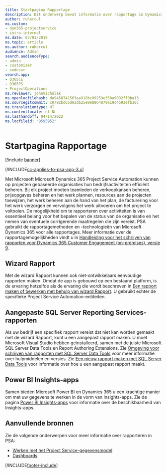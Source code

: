 ```yaml
---
title: Startpagina Rapportage
description: Dit onderwerp bevat informatie over rapportage in Dynamics 365 Project Service Automation.
author: ruhercul
ms.custom:
- dyn365-projectservice
- intro-internal
ms.date: 03/01/2019
ms.topic: article
ms.author: ruhercul
audience: Admin
search.audienceType:
- admin
- customizer
- enduser
search.app:
- D365CE
- D365PS
- ProjectOperations
ms.reviewer: johnmichalak
ms.openlocfilehash: da9458741563aa918bc09259e35ba9002ff0ba13
ms.sourcegitcommit: c0792bd65d92db25e0e8864879a19c4b93efb10c
ms.translationtype: HT
ms.contentlocale: nl-NL
ms.lasthandoff: 04/14/2022
ms.locfileid: "8595952"
---
```

# <a name="reporting-home-page"></a>Startpagina Rapportage

[!include [banner](../includes/psa-now-project-operations.md)]

[!INCLUDE[cc-applies-to-psa-app-3.x](../includes/cc-applies-to-psa-app-3x.md)]

Met Microsoft Microsoft Dynamics 365 Project Service Automation kunnen op projecten gebaseerde organisaties hun bedrijfsactiviteiten efficiënt beheren. Bij elk project moeten teamleden de verkoopkansen beheren, prijsopgaves beheren en het werk plannen, resources aan de projecten toewijzen, het werk beheren aan de hand van het plan, de facturering voor het werk verzorgen en vervolgens het werk uitvoeren om het project te voltooien. De mogelijkheid om te rapporteren over activiteiten is van essentieel belang voor het bepalen van de status van de organisatie en het nemen van eventuele corrigerende maatregelen die zijn vereist. PSA gebruikt de rapportagemethoden en -technologieën van Microsoft Dynamics 365 voor alle rapportages. Meer informatie over de rapportagemogelijkheden vindt u in [Handleiding voor het schrijven van rapporten voor Dynamics 365 Customer Engagement (on-premises), versie 9](/dynamics365/customerengagement/on-premises/analytics/reporting-analytics-with-dynamics-365).

## <a name="report-wizard"></a>Wizard Rapport

Met de wizard Rapport kunnen ook niet-ontwikkelaars eenvoudige rapporten maken. Omdat de app is gebouwd op een bestaand platform, is de ervaring hetzelfde als de ervaring die wordt beschreven in [Een rapport maken of bewerken met behulp van wizard Rapport](/dynamics365/customerengagement/on-premises/basics/create-edit-copy-report-wizard). U gebruikt echter de specifieke Project Service Automation-entiteiten.

## <a name="custom-sql-server-reporting-services-reports"></a>Aangepaste SQL Server Reporting Services-rapporten

Als uw bedrijf een specifiek rapport vereist dat niet kan worden gemaakt met de wizard Rapport, kunt u een aangepast rapport maken. U moet Microsoft Visual Studio hebben geïnstalleerd, samen met de juiste Microsoft SQL Server Data Tools en Report Authoring Extensions. Zie [Omgeving voor schrijven van rapporten met SQL Server Data Tools](/dynamics365/customerengagement/on-premises/analytics/report-writing-environment-using-sql-server-data-tools) voor meer informatie over hulpmiddelen en versies. Zie [Een nieuw rapport maken met SQL Server Data Tools](/dynamics365/customerengagement/on-premises/analytics/create-a-new-report-using-sql-server-data-tools) voor informatie over hoe u een aangepast rapport maakt.

## <a name="power-bi-insights-apps"></a>Power BI Insights-apps

Samen bieden Microsoft Power BI en Dynamics 365 u een krachtige manier om met uw gegevens te werken in de vorm van Insights-apps. Zie de pagina [Power BI Insights-apps](https://powerbi.microsoft.com/power-bi-insights-apps/) voor informatie over de beschikbaarheid van Insights-apps.


## <a name="additional-resources"></a>Aanvullende bronnen
Zie de volgende onderwerpen voor meer informatie over rapporteren in PSA:

- [Werken met het Project Service-gegevensmodel](reports-working-project-service-data-model.md)
- [Dashboards](reports-dashboards.md)



[!INCLUDE[footer-include](../includes/footer-banner.md)]
